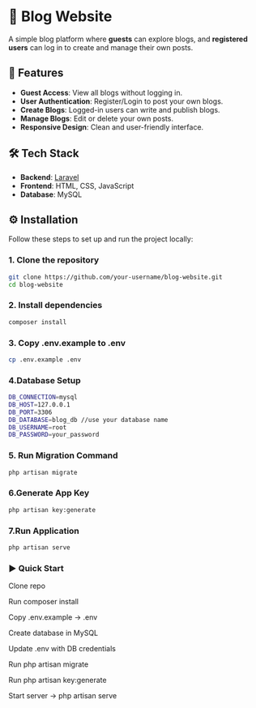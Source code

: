 # 📝 Blog Website  

A simple blog platform where **guests** can explore blogs, and **registered users** can log in to create and manage their own posts.  

## 🚀 Features  

-  **Guest Access**: View all blogs without logging in.  
- **User Authentication**: Register/Login to post your own blogs.  
- **Create Blogs**: Logged-in users can write and publish blogs.  
- **Manage Blogs**: Edit or delete your own posts.  
- **Responsive Design**: Clean and user-friendly interface.  

## 🛠️ Tech Stack  

- **Backend**: [Laravel](https://laravel.com/)  
- **Frontend**: HTML, CSS, JavaScript  
- **Database**: MySQL  

## ⚙️ Installation  

Follow these steps to set up and run the project locally:  

### 1. Clone the repository  
```bash
git clone https://github.com/your-username/blog-website.git
cd blog-website
```
### 2. Install dependencies
```bash
composer install
```
### 3. Copy .env.example to .env
```bash
cp .env.example .env
```
### 4.Database Setup
```bash
DB_CONNECTION=mysql
DB_HOST=127.0.0.1
DB_PORT=3306
DB_DATABASE=blog_db //use your database name
DB_USERNAME=root
DB_PASSWORD=your_password
```
### 5. Run Migration Command
```bash
php artisan migrate
```

### 6.Generate App Key
```bash
php artisan key:generate
```

### 7.Run Application 
```bash
php artisan serve
```

### ▶️ Quick Start

Clone repo

Run composer install

Copy .env.example → .env

Create database in MySQL

Update .env with DB credentials

Run php artisan migrate

Run php artisan key:generate

Start server → php artisan serve
